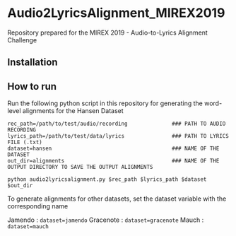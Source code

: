 # Audio2LyricsAlignment_MIREX2019
Repository prepared for the MIREX 2019 - Audio-to-Lyrics Alignment Challenge

## Installation


## How to run

Run the following python script in this repository for generating the word-level alignments for the Hansen Dataset

```
rec_path=/path/to/test/audio/recording              ### PATH TO AUDIO RECORDING
lyrics_path=/path/to/test/data/lyrics               ### PATH TO LYRICS FILE (.txt)
dataset=hansen                                      ### NAME OF THE DATASET
out_dir=alignments                                  ### NAME OF THE OUTPUT DIRECTORY TO SAVE THE OUTPUT ALIGNMENTS

python audio2lyricsalignment.py $rec_path $lyrics_path $dataset $out_dir
```
To generate alignments for other datasets, set the dataset variable with the corresponding name

Jamendo : ```dataset=jamendo```
Gracenote : ```dataset=gracenote```
Mauch : ```dataset=mauch```
